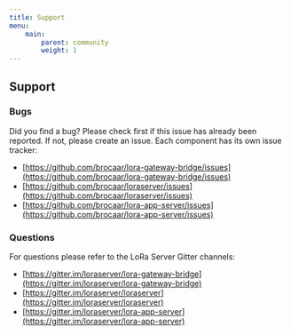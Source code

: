 ```yaml
---
title: Support
menu:
    main:
        parent: community
        weight: 1
---
```


## Support

### Bugs

Did you find a bug? Please check first if this issue has already been reported.
If not, please create an issue. Each component has its own issue tracker:

* [https://github.com/brocaar/lora-gateway-bridge/issues](https://github.com/brocaar/lora-gateway-bridge/issues)
* [https://github.com/brocaar/loraserver/issues](https://github.com/brocaar/loraserver/issues)
* [https://github.com/brocaar/lora-app-server/issues](https://github.com/brocaar/lora-app-server/issues)

### Questions

For questions please refer to the LoRa Server Gitter channels:

* [https://gitter.im/loraserver/lora-gateway-bridge](https://gitter.im/loraserver/lora-gateway-bridge)
* [https://gitter.im/loraserver/loraserver](https://gitter.im/loraserver/loraserver)
* [https://gitter.im/loraserver/lora-app-server](https://gitter.im/loraserver/lora-app-server)
